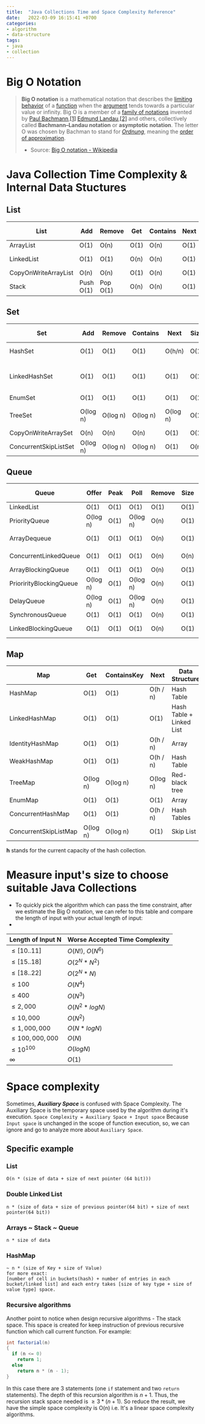```yaml
---
title:  "Java Collections Time and Space Complexity Reference"
date:   2022-03-09 16:15:41 +0700
categories: 
- algorithm
- data-structure 
tags:
- java
- collection
---
```

# Big O Notation
>**Big O notation** is a mathematical notation that describes the [limiting behavior](https://en.wikipedia.org/wiki/Asymptotic_analysis "Asymptotic analysis") of a [function](https://en.wikipedia.org/wiki/Function_(mathematics) "Function (mathematics)") when the [argument](https://en.wikipedia.org/wiki/Argument_of_a_function "Argument of a function") tends towards a particular value or infinity. Big O is a member of a [family of notations](https://en.wikipedia.org/wiki/Big_O_notation#Related_asymptotic_notations) invented by [Paul Bachmann](https://en.wikipedia.org/wiki/Paul_Gustav_Heinrich_Bachmann "Paul Gustav Heinrich Bachmann"),[[1]](https://en.wikipedia.org/wiki/Big_O_notation#cite_note-Bachmann-1) [Edmund Landau](https://en.wikipedia.org/wiki/Edmund_Landau "Edmund Landau"),[[2]](https://en.wikipedia.org/wiki/Big_O_notation#cite_note-Landau-2) and others, collectively called **Bachmann–Landau notation** or **asymptotic notation**. The letter O was chosen by Bachman to stand for _[Ordnung](https://en.wiktionary.org/wiki/Ordnung#German "wikt:Ordnung")_, meaning the [order of approximation](https://en.wikipedia.org/wiki/Order_of_approximation "Order of approximation").
>- Source: [Big O notation - Wikipedia](https://en.wikipedia.org/wiki/Big_O_notation)

# Java Collection Time Complexity & Internal Data Stuctures
## List
List | Add | Remove | Get | Contains | Next | Data Structure
---------------------|------|--------|------|----------|------|---------------
ArrayList | O(1) | O(n) | O(1) | O(n) | O(1) | Array
LinkedList | O(1) | O(1) | O(n) | O(n) | O(1) | Linked List
CopyOnWriteArrayList | O(n) | O(n) | O(1) | O(n) | O(1) | Array
Stack | Push O(1)|Pop O(1)| O(n) | O(n) | O(1) | Array

## Set
Set | Add | Remove | Contains | Next | Size | Data Structure
----------------------|----------|----------|----------|----------|------|-------------------------
HashSet | O(1) | O(1) | O(1) | O(h/n) | O(1) | Hash Table
LinkedHashSet | O(1) | O(1) | O(1) | O(1) | O(1) | Hash Table + Linked List
EnumSet | O(1) | O(1) | O(1) | O(1) | O(1) | Bit Vector
TreeSet | O(log n) | O(log n) | O(log n) | O(log n) | O(1) | Red-black tree
CopyOnWriteArraySet | O(n) | O(n) | O(n) | O(1) | O(1) | Array
ConcurrentSkipListSet | O(log n) | O(log n) | O(log n) | O(1) | O(n) | Skip List

## Queue
Queue | Offer | Peak | Poll | Remove | Size | Data Structure
------------------------|----------|------|----------|--------|------|---------------
LinkedList | O(1) | O(1) | O(1) | O(1) | O(1) | Array
PriorityQueue | O(log n) | O(1) | O(log n) | O(n) | O(1) | Priority Heap
ArrayDequeue | O(1) | O(1) | O(1) | O(n) | O(1) | Linked List
ConcurrentLinkedQueue | O(1) | O(1) | O(1) | O(n) | O(n) | Linked List
ArrayBlockingQueue | O(1) | O(1) | O(1) | O(n) | O(1) | Array
PriorirityBlockingQueue | O(log n) | O(1) | O(log n) | O(n) | O(1) | Priority Heap
DelayQueue | O(log n) | O(1) | O(log n) | O(n) | O(1) | Priority Heap
SynchronousQueue | O(1) | O(1) | O(1) | O(n) | O(1) | None!
LinkedBlockingQueue | O(1) | O(1) | O(1) | O(n) | O(1) | Linked List

## Map
Map | Get | ContainsKey | Next | Data Structure
----------------------|----------|-------------|----------|-------------------------
HashMap | O(1) | O(1) | O(h / n) | Hash Table
LinkedHashMap | O(1) | O(1) | O(1) | Hash Table + Linked List
IdentityHashMap | O(1) | O(1) | O(h / n) | Array
WeakHashMap | O(1) | O(1) | O(h / n) | Hash Table
TreeMap | O(log n) | O(log n) | O(log n) | Red-black tree
EnumMap | O(1) | O(1) | O(1) | Array
ConcurrentHashMap | O(1) | O(1) | O(h / n) | Hash Tables
ConcurrentSkipListMap | O(log n) | O(log n) | O(1) | Skip List
	
**h** stands for the current capacity of the hash collection.
	
# Measure input's size to choose suitable Java Collections
- To quickly pick the algorithm which can pass the time constraint, after we estimate the Big O notation, we can refer to this table and compare the length of input with your actual length of input:
- 
| Length of Input N      | Worse Accepted Time Complexity |
| ---------------------- | ------------------------------ |
| $\leq [10..11]$        | $O(N!)$, $O(N^6)$              |
| $\leq [15..18]$        | $O(2^N * N^2)$                 |
| $\leq [18..22]$        | $O(2^N * N)$                   | 
| $\leq 100$             | $O(N^4)$                       |
| $\leq 400$             | $O(N^3)$                       |
| $\leq 2,000$           | $O(N^2 * logN)$                |
| $\leq 10,000$          | $O(N^2)$                       |
| $\leq 1,000,000$       | $O(N * logN)$                  |
| $\leq 100,000,000$     | $O(N)$                         |
| $\leq 10^{100}$ | $O(logN)$                      |
| $\infty$               | $O(1)$                         |

<!--
[[How to implement Common DS in Java ?]]
-->

# Space complexity
Sometimes, _**Auxiliary Space**_ is confused with Space Complexity. The Auxiliary Space is the temporary space used by the algorithm during it's execution.
`Space Complexity = Auxiliary Space + Input space`
Because `Input space` is unchanged in the scope of function execution, so, we can ignore and go to analyze more about `Auxiliary Space`.

## Specific example
### List
	O(n * (size of data + size of next pointer (64 bit)))
### Double Linked List
	n * (size of data + size of previous pointer(64 bit) + size of next pointer(64 bit))
### Arrays ~ Stack ~ Queue
	n * size of data
### HashMap
	~ n * (size of Key + size of Value)
	for more exact:
	[number of cell in buckets(hash) + number of entries in each bucket/linked list] and each entry takes [size of key type + size of value type] space.
### Recursive algorithms
Another point to notice when design recursive algorithms - The stack space. This space is created for keep instruction of previous recursive function which call current function. For example:
```java
int factorial(n)
{
  if (n <= 0) 
    return 1;
  else 
    return n * (n - 1);
}
```
In this case there are 3 statements (one `if` statement and two `return` statements). The depth of this recursion algorithm is $n + 1$. Thus, the recursion stack space needed is $\geq 3*(n+1)$. So reduce the result, we have the simple space complexity is O(n) i.e. It's a linear space complexity algorithms.

<!--
How new function in Java 8 (Lambda, Stream...) affect the time and space complexity. Let's take a look at the blog [[Java 8 - Time and Space Complexity]]
